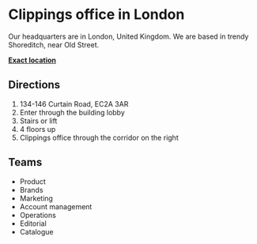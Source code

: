 Clippings office in London
==========================

Our headquarters are in London, United Kingdom. We are based in trendy Shoreditch, near Old Street.

**[Exact location](https://goo.gl/maps/sev9nKRxyg82)**

Directions
----------

1. 134-146 Curtain Road, EC2A 3AR
1. Enter through the building lobby
1. Stairs or lift
1. 4 floors up
1. Clippings office through the corridor on the right

Teams
-----

- Product
- Brands
- Marketing
- Account management
- Operations
- Editorial
- Catalogue
